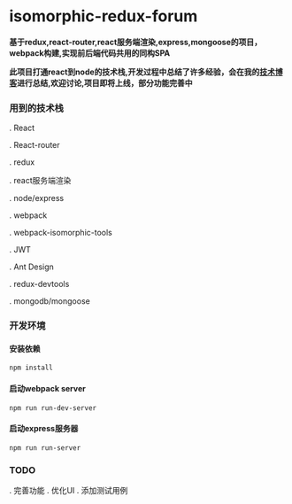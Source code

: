 # isomorphic-redux-forum

**基于redux,react-router,react服务端渲染,express,mongoose的项目，webpack构建,实现前后端代码共用的同构SPA**

**此项目打通react到node的技术栈,开发过程中总结了许多经验，会在我的[技术博客](http://luoxia.me/code)进行总结,欢迎讨论,项目即将上线，部分功能完善中**

### 用到的技术栈
. React

. React-router

. redux

. react服务端渲染

. node/express

. webpack

. webpack-isomorphic-tools

. JWT

. Ant Design

. redux-devtools

. mongodb/mongoose

### 开发环境

#### 安装依赖

```
npm install
```

#### 启动webpack server
```
npm run run-dev-server
```

#### 启动express服务器
```
npm run run-server
```

### TODO
. 完善功能
. 优化UI
. 添加测试用例